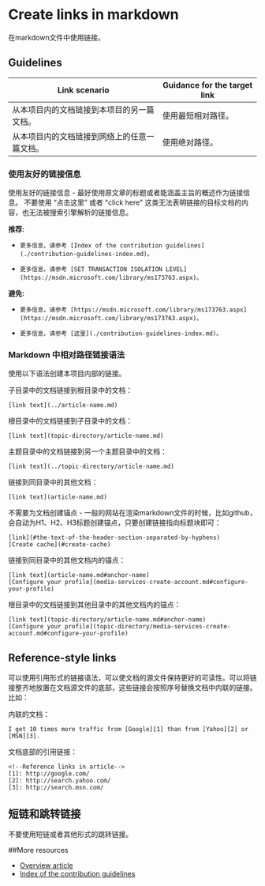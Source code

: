 # Create links in markdown

在markdown文件中使用链接。

## Guidelines

| Link scenario | Guidance for the target link  |
|---------------|-----------|
|从本项目内的文档链接到本项目的另一篇文档。|使用最短相对路径。|
|从本项目内的文档链接到网络上的任意一篇文档。|使用绝对路径。|

### 使用友好的链接信息

使用友好的链接信息 - 最好使用原文章的标题或者能涵盖主旨的概述作为链接信息。 不要使用 “点击这里” 或者 "click here" 这类无法表明链接的目标文档的内容，也无法被搜索引擎解析的链接信息。

**推荐:**

- `更多信息，请参考 [Index of the contribution guidelines](./contribution-guidelines-index.md)。`

- `更多信息，请参考 [SET TRANSACTION ISOLATION LEVEL](https://msdn.microsoft.com/library/ms173763.aspx)。`

**避免:**

- `更多信息，请参考 [https://msdn.microsoft.com/library/ms173763.aspx](https://msdn.microsoft.com/library/ms173763.aspx)。`

- `更多信息，请参考 [这里](./contribution-guidelines-index.md)。`

### Markdown 中相对路径链接语法

使用以下语法创建本项目内部的链接。

子目录中的文档链接到根目录中的文档：

    [link text](../article-name.md)

根目录中的文档链接到子目录中的文档： 

    [link text](topic-directory/article-name.md)

主题目录中的文档链接到另一个主题目录中的文档：

    [link text](../topic-directory/article-name.md)
 
链接到同目录中的其他文档：

    [link text](article-name.md)


不需要为文档创建锚点 - 一般的网站在渲染markdown文件的时候，比如github，会自动为H1、H2、H3标题创建锚点，只要创建链接指向标题块即可：

    [link](#the-text-of-the-header-section-separated-by-hyphens)
    [Create cache](#create-cache)

链接到同目录中的其他文档内的锚点：

    [link text](article-name.md#anchor-name)
    [Configure your profile](media-services-create-account.md#configure-your-profile)

根目录中的文档链接到其他目录中的其他文档内的锚点：

    [link text](topic-directory/article-name.md#anchor-name)
    [Configure your profile](topic-directory/media-services-create-account.md#configure-your-profile)

## Reference-style links

可以使用引用形式的链接语法，可以使文档的源文件保持更好的可读性。可以将链接整齐地放置在文档源文件的底部，这些链接会按照序号替换文档中内联的链接。比如：

内联的文档：

    I get 10 times more traffic from [Google][1] than from [Yahoo][2] or [MSN][3].

文档底部的引用链接：

    <!--Reference links in article-->
    [1]: http://google.com/
    [2]: http://search.yahoo.com/  
    [3]: http://search.msn.com/

## 短链和跳转链接

不要使用短链或者其他形式的跳转链接。

##More resources

- [Overview article](./../README.md)
- [Index of the contribution guidelines](./contribution-guidelines-index.md)
